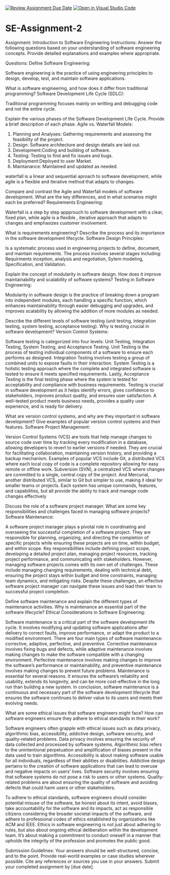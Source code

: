 [![Review Assignment Due Date](https://classroom.github.com/assets/deadline-readme-button-24ddc0f5d75046c5622901739e7c5dd533143b0c8e959d652212380cedb1ea36.svg)](https://classroom.github.com/a/-ucQIGTc)
[![Open in Visual Studio Code](https://classroom.github.com/assets/open-in-vscode-718a45dd9cf7e7f842a935f5ebbe5719a5e09af4491e668f4dbf3b35d5cca122.svg)](https://classroom.github.com/online_ide?assignment_repo_id=15242754&assignment_repo_type=AssignmentRepo)
# SE-Assignment-2
Assignment: Introduction to Software Engineering
Instructions:
Answer the following questions based on your understanding of software engineering concepts. Provide detailed explanations and examples where appropriate.

Questions:
Define Software Engineering:

Software engineering is the practice of using engineering principles to design, develop, test, and maintain software applications.

What is software engineering, and how does it differ from traditional programming?
Software Development Life Cycle (SDLC): 

Traditional programming focuses mainly on writting and debugging code and not the entire cycle.

Explain the various phases of the Software Development Life Cycle. Provide a brief description of each phase.
Agile vs. Waterfall Models:

1. Planning and Analyses: Gathering requirements and assessing the feasibility of the project.
2. Design: Software architecture and design details are laid out.
3. Development:Coding and building of software.
4. Testing: Testing to find and fix issues and bugs.
5. Deployment:Deployed to user Market.
6. Maintanance: Maintained and updated as needed.

waterfall is a linear and sequential aproach to software development, while agile is a flexible and iterative method that adapts to changes.

Compare and contrast the Agile and Waterfall models of software development. What are the key differences, and in what scenarios might each be preferred?
Requirements Engineering:

Waterfall is a step by step appprouch to software development with a clear, fixed plan, while agile is a flexible , iterative approach that adapts to changes and emphasizes customer involvement.

What is requirements engineering? Describe the process and its importance in the software development lifecycle.
Software Design Principles:

Is a systematic process used in engineering projects to define, document, and maintain requirements. The process involves several stages including: Requirments inception, analysis and negotiation, Sytem modeling, Specification, and Validation.

Explain the concept of modularity in software design. How does it improve maintainability and scalability of software systems?
Testing in Software Engineering:

Modularity in software design is the practice of breaking down a program into independent modules, each handling a specific function, which enhances maintainability through easier debugging and upgrades, and improves scalability by allowing the addition of more modules as needed.

Describe the different levels of software testing (unit testing, integration testing, system testing, acceptance testing). Why is testing crucial in software development?
Version Control Systems:

 Software testing is categorized into four levels: Unit Testing, Integration Testing, System Testing, and Acceptance Testing. Unit Testing is the process of testing individual components of a software to ensure each performs as designed. Integration Testing involves testing a group of combined units to expose faults in their interaction. System Testing is a holistic testing approach where the complete and integrated software is tested to ensure it meets specified requirements. Lastly, Acceptance Testing is the final testing phase where the system is tested for acceptability and compliance with business requirements. Testing is crucial in software development as it helps identify errors, gives confidence to stakeholders, improves product quality, and ensures user satisfaction. A well-tested product meets business needs, provides a quality user experience, and is ready for delivery.

What are version control systems, and why are they important in software development? Give examples of popular version control systems and their features.
Software Project Management:

Version Control Systems (VCS) are tools that help manage changes to source code over time by tracking every modification in a database, allowing developers to revert to earlier versions if needed. They are crucial for facilitating collaboration, maintaining version history, and providing a backup mechanism. Examples of popular VCS include Git, a distributed VCS where each local copy of code is a complete repository allowing for easy remote or offline work. Subversion (SVN), a centralized VCS where changes are committed to a single, central copy of the project. And Mercurial, another distributed VCS, similar to Git but simpler to use, making it ideal for smaller teams or projects. Each system has unique commands, features, and capabilities, but all provide the ability to track and manage code changes effectively

Discuss the role of a software project manager. What are some key responsibilities and challenges faced in managing software projects?
Software Maintenance:

A software project manager plays a pivotal role in coordinating and overseeing the successful completion of a software project. They are responsible for planning, organizing, and directing the completion of specific projects while ensuring these projects are on time, within budget, and within scope. Key responsibilities include defining project scope, developing a detailed project plan, managing project resources, tracking project performance, and communicating with stakeholders. However, managing software projects comes with its own set of challenges. These include managing changing requirements, dealing with technical debt, ensuring the project stays within budget and time constraints, managing team dynamics, and mitigating risks. Despite these challenges, an effective software project manager can navigate these issues and lead their team to successful project completion.


Define software maintenance and explain the different types of maintenance activities. Why is maintenance an essential part of the software lifecycle?
Ethical Considerations in Software Engineering:

Software maintenance is a critical part of the software development life cycle. It involves modifying and updating software applications after delivery to correct faults, improve performance, or adapt the product to a modified environment. There are four main types of software maintenance: corrective, adaptive, perfective, and preventive. Corrective maintenance involves fixing bugs and defects, while adaptive maintenance involves making changes to make the software compatible with a changing environment. Perfective maintenance involves making changes to improve the software’s performance or maintainability, and preventive maintenance involves making changes to prevent future problems. Maintenance is essential for several reasons. It ensures the software’s reliability and usability, extends its longevity, and can be more cost-effective in the long run than building a new system. In conclusion, software maintenance is a continuous and necessary part of the software development lifecycle that ensures the software continues to deliver value to its users and meets their evolving needs.

What are some ethical issues that software engineers might face? How can software engineers ensure they adhere to ethical standards in their work?

Software engineers often grapple with ethical issues such as data privacy, algorithmic bias, accessibility, addictive design, software security, and quality-related problems. Data privacy involves ensuring the security of data collected and processed by software systems. Algorithmic bias refers to the unintentional perpetuation and amplification of biases present in the data used to train algorithms. Accessibility is about making software usable for all individuals, regardless of their abilities or disabilities. Addictive design pertains to the creation of software applications that can lead to overuse and negative impacts on users’ lives. Software security involves ensuring that software systems do not pose a risk to users or other systems. Quality-related problems are about ensuring the quality of software and avoiding defects that could harm users or other stakeholders.

To adhere to ethical standards, software engineers should consider potential misuse of the software, be honest about its intent, avoid biases, take accountability for the software and its impacts, act as responsible citizens considering the broader societal impacts of the software, and adhere to professional codes of ethics established by organizations like ACM and IEEE. Ethics in software engineering is not just about adhering to rules, but also about ongoing ethical deliberation within the development team. It’s about making a commitment to conduct oneself in a manner that upholds the integrity of the profession and promotes the public good.

Submission Guidelines:
Your answers should be well-structured, concise, and to the point.
Provide real-world examples or case studies wherever possible.
Cite any references or sources you use in your answers.
Submit your completed assignment by [due date].
